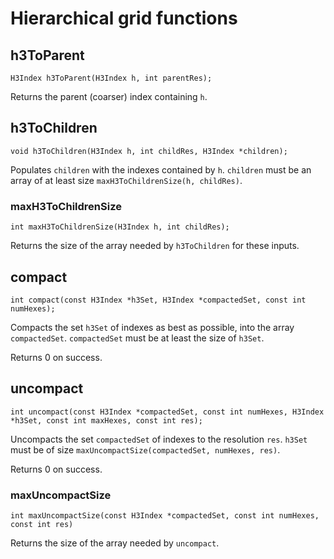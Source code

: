 # Hierarchical grid functions

## h3ToParent

```
H3Index h3ToParent(H3Index h, int parentRes);
```

Returns the parent (coarser) index containing `h`.

## h3ToChildren

```
void h3ToChildren(H3Index h, int childRes, H3Index *children);
```

Populates `children` with the indexes contained by `h`. `children` must be an array of at least size `maxH3ToChildrenSize(h, childRes)`.

### maxH3ToChildrenSize

```
int maxH3ToChildrenSize(H3Index h, int childRes);
```

Returns the size of the array needed by `h3ToChildren` for these inputs.

## compact

```
int compact(const H3Index *h3Set, H3Index *compactedSet, const int numHexes);
```

Compacts the set `h3Set` of indexes as best as possible, into the array `compactedSet`. `compactedSet` must be at least the size of `h3Set`.

Returns 0 on success.

## uncompact

```
int uncompact(const H3Index *compactedSet, const int numHexes, H3Index *h3Set, const int maxHexes, const int res);
```

Uncompacts the set `compactedSet` of indexes to the resolution `res`. `h3Set` must be of size `maxUncompactSize(compactedSet, numHexes, res)`.

Returns 0 on success.

### maxUncompactSize

```
int maxUncompactSize(const H3Index *compactedSet, const int numHexes, const int res)
```

Returns the size of the array needed by `uncompact`.
